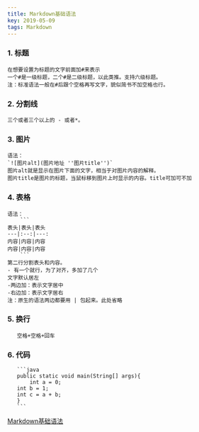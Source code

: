 ```yaml
---
title: Markdown基础语法
key: 2019-05-09
tags: Markdown
---
```


### 1. 标题  
	在想要设置为标题的文字前面加#来表示  
	一个#是一级标题，二个#是二级标题，以此类推。支持六级标题。  
	注：标准语法一般在#后跟个空格再写文字，貌似简书不加空格也行。  
### 2. 分割线
	三个或者三个以上的 - 或者*。 
### 3. 图片
	语法：  
	`![图片alt](图片地址 ''图片title'')`  
	图片alt就是显示在图片下面的文字，相当于对图片内容的解释。  
	图片title是图片的标题，当鼠标移到图片上时显示的内容。title可加可不加  

### 4. 表格
	语法： 
        ```
	表头|表头|表头  
	---|:--:|---:  
	内容|内容|内容  
	内容|内容|内容  
        ```
	第二行分割表头和内容。  
	- 有一个就行，为了对齐，多加了几个  
	文字默认居左  
	-两边加：表示文字居中  
	-右边加：表示文字居右  
	注：原生的语法两边都要用 | 包起来。此处省略  

### 5. 换行
       空格+空格+回车
### 6. 代码
       ```java
       public static void main(String[] args){
           int a = 0;
	   int b = 1;
	   int c = a + b;
       }
       ```
[Markdown基础语法](https://www.jianshu.com/p/191d1e21f7ed)
